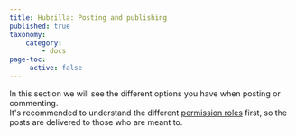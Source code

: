 ```yaml
---
title: Hubzilla: Posting and publishing
published: true
taxonomy:
    category:
        - docs
page-toc:
     active: false
---
```

In this section we will see the different options you have when posting or commenting.  
It's recommended to understand the different [permission roles](../permissions) first, so the posts are delivered to those who are meant to.
